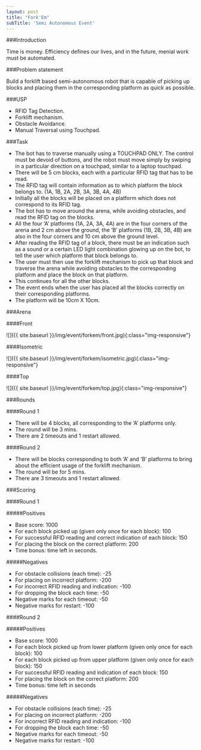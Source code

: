 ```yaml
---
layout: post
title: "Fork'Em"
subTitle: 'Semi Autonomous Event'
---
```


###Introduction

Time is money. Efficiency defines our lives, and in the future, menial work must be automated.

###Problem statement

Build a forklift based semi-autonomous robot that is capable of picking up blocks and placing them in the corresponding platform as quick as possible.

###USP

- RFID Tag Detection.
- Forklift mechanism.
- Obstacle Avoidance.
- Manual Traversal using Touchpad.

###Task

- The bot has to traverse manually using a TOUCHPAD ONLY. The control must be devoid of buttons, and the robot must move simply by swiping in a particular direction on a touchpad, similar to a laptop touchpad.
- There will be 5 cm blocks, each with a particular RFID tag that has to be read.
- The RFID tag will contain information as to which platform the block belongs to. (1A, 1B, 2A, 2B, 3A, 3B, 4A, 4B)
- Initially all the blocks will be placed on a platform which does not correspond to its RFID tag.
- The bot has to move around the arena, while avoiding obstacles, and read the RFID tag on the blocks.
- All the four ‘A’ platforms (1A, 2A, 3A, 4A) are in the four corners of the arena and 2 cm above the ground, the ‘B’ platforms (1B, 2B, 3B, 4B) are also in the four corners and 10 cm above the ground level.
- After reading the RFID tag of a block, there must be an indication such as a sound or a certain LED light combination glowing up on the bot, to tell the user which platform that block belongs to.
- The user must then use the forklift mechanism to pick up that block and traverse the arena while avoiding obstacles to the corresponding platform and place the block on that platform.
- This continues for all the other blocks.
- The event ends when the user has placed all the blocks correctly on their corresponding platforms.
- The platform will be 10cm X 10cm.

###Arena

####Front

![]({{ site.baseurl }}/img/event/forkem/front.jpg){:class="img-responsive"}

####Isometric

![]({{ site.baseurl }}/img/event/forkem/isometric.jpg){:class="img-responsive"}

####Top

![]({{ site.baseurl }}/img/event/forkem/top.jpg){:class="img-responsive"}

###Rounds

####Round 1

- There will be 4 blocks, all corresponding to the ‘A’ platforms only.
- The round will be 3 mins.
- There are 2 timeouts and 1 restart allowed.

####Round 2

- There will be blocks corresponding to both ‘A’ and ‘B’ platforms to bring about the efficient usage of the forklift mechanism.
- The round will be for 5 mins.
- There are 3 timeouts and 1 restart allowed.

###Scoring

####Round 1

#####Positives

- Base score: 1000
- For each block picked up (given only once for each block): 100
- For successful RFID reading and correct indication of each block: 150
- For placing the block on the correct platform: 200
- Time bonus: time left in seconds.

#####Negatives

- For obstacle collisions (each time): -25
- For placing on incorrect platform: -200
- For incorrect RFID reading and indication: -100
- For dropping the block each time: -50
- Negative marks for each timeout: -50
- Negative marks for restart: -100

####Round 2

#####Positives

- Base score: 1000
- For each block picked up from lower platform (given only once for each block): 100
- For each block picked up from upper platform (given only once for each block): 150
- For successful RFID reading and indication of each block: 150
- For placing the block on the correct platform: 200
- Time bonus: time left in seconds

#####Negatives

- For obstacle collisions (each time): -25
- For placing on incorrect platform: -200
- For incorrect RFID reading and indication: -100
- For dropping the block each time: -50
- Negative marks for each timeout: -50
- Negative marks for restart: -100